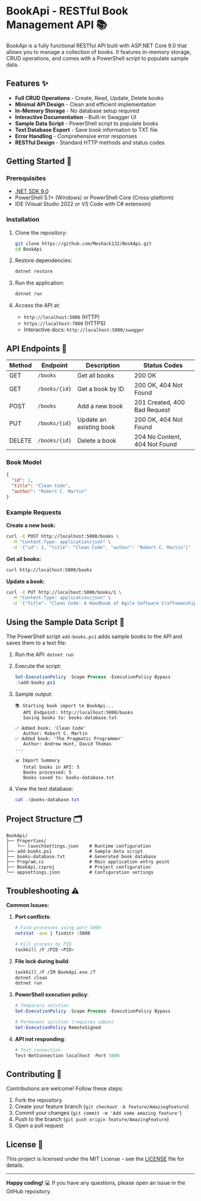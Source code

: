 # BookApi - RESTful Book Management API 📚


BookApi is a fully functional RESTful API built with ASP.NET Core 9.0 that allows you to manage a collection of books. It features in-memory storage, CRUD operations, and comes with a PowerShell script to populate sample data.

## Features ✨

- **Full CRUD Operations** - Create, Read, Update, Delete books
- **Minimal API Design** - Clean and efficient implementation
- **In-Memory Storage** - No database setup required
- **Interactive Documentation** - Built-in Swagger UI
- **Sample Data Script** - PowerShell script to populate books
- **Text Database Export** - Save book information to TXT file
- **Error Handling** - Comprehensive error responses
- **RESTful Design** - Standard HTTP methods and status codes

## Getting Started 🚀

### Prerequisites

- [.NET SDK 9.0](https://dotnet.microsoft.com/download/dotnet/9.0)
- PowerShell 5.1+ (Windows) or PowerShell Core (Cross-platform)
- IDE (Visual Studio 2022 or VS Code with C# extension)

### Installation

1. Clone the repository:
   ```bash
   git clone https://github.com/Meshack132/BookApi.git
   cd BookApi
   ```

2. Restore dependencies:
   ```bash
   dotnet restore
   ```

3. Run the application:
   ```bash
   dotnet run
   ```

4. Access the API at:
   - `http://localhost:5000` (HTTP)
   - `https://localhost:7000` (HTTPS)
   - Interactive docs: `http://localhost:5000/swagger`

## API Endpoints 📡

| Method | Endpoint       | Description                     | Status Codes               |
|--------|----------------|---------------------------------|----------------------------|
| GET    | `/books`       | Get all books                   | 200 OK                     |
| GET    | `/books/{id}`  | Get a book by ID                | 200 OK, 404 Not Found      |
| POST   | `/books`       | Add a new book                  | 201 Created, 400 Bad Request |
| PUT    | `/books/{id}`  | Update an existing book         | 200 OK, 404 Not Found      |
| DELETE | `/books/{id}`  | Delete a book                   | 204 No Content, 404 Not Found |

### Book Model
```json
{
  "id": 1,
  "title": "Clean Code",
  "author": "Robert C. Martin"
}
```

### Example Requests

**Create a new book:**
```bash
curl -X POST http://localhost:5000/books \
  -H "Content-Type: application/json" \
  -d '{"id": 1, "title": "Clean Code", "author": "Robert C. Martin"}'
```

**Get all books:**
```bash
curl http://localhost:5000/books
```

**Update a book:**
```bash
curl -X PUT http://localhost:5000/books/1 \
  -H "Content-Type: application/json" \
  -d '{"title": "Clean Code: A Handbook of Agile Software Craftsmanship"}'
```

## Using the Sample Data Script 📖

The PowerShell script `add-books.ps1` adds sample books to the API and saves them to a text file:

1. Run the API: `dotnet run`
2. Execute the script:
   ```powershell
   Set-ExecutionPolicy -Scope Process -ExecutionPolicy Bypass
   .\add-books.ps1
   ```
   
3. Sample output:
   ```
   📚 Starting book import to BookApi...
      API Endpoint: http://localhost:5000/books
      Saving books to: books-database.txt

   ✅ Added book: 'Clean Code'
      Author: Robert C. Martin
   ✅ Added book: 'The Pragmatic Programmer'
      Author: Andrew Hunt, David Thomas
   ...

   📊 Import Summary
      Total books in API: 5
      Books processed: 5
      Books saved to: books-database.txt
   ```

4. View the text database:
   ```powershell
   cat .\books-database.txt
   ```

## Project Structure 🗂️

```
BookApi/
├── Properties/
│   └── launchSettings.json    # Runtime configuration
├── add-books.ps1              # Sample data script
├── books-database.txt         # Generated book database
├── Program.cs                 # Main application entry point
├── BookApi.csproj             # Project configuration
└── appsettings.json           # Configuration settings
```

## Troubleshooting ⚠️

**Common Issues:**

1. **Port conflicts**:
   ```bash
   # Find processes using port 5000
   netstat -ano | findstr :5000
   
   # Kill process by PID
   taskkill /F /PID <PID>
   ```

2. **File lock during build**:
   ```bash
   taskkill /F /IM BookApi.exe /T
   dotnet clean
   dotnet run
   ```

3. **PowerShell execution policy**:
   ```powershell
   # Temporary solution
   Set-ExecutionPolicy -Scope Process -ExecutionPolicy Bypass
   
   # Permanent solution (requires admin)
   Set-ExecutionPolicy RemoteSigned
   ```

4. **API not responding**:
   ```powershell
   # Test connection
   Test-NetConnection localhost -Port 5000
   ```

## Contributing 🤝

Contributions are welcome! Follow these steps:

1. Fork the repository
2. Create your feature branch (`git checkout -b feature/AmazingFeature`)
3. Commit your changes (`git commit -m 'Add some amazing feature'`)
4. Push to the branch (`git push origin feature/AmazingFeature`)
5. Open a pull request

## License 📄

This project is licensed under the MIT License - see the [LICENSE](LICENSE) file for details.

---
**Happy coding!** 💻 If you have any questions, please open an issue in the GitHub repository.
